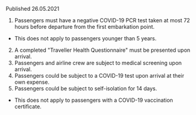 Published 26.05.2021
1. Passengers must have a negative COVID-19 PCR test taken at most 72 hours before departure from the first embarkation point.
- This does not apply to passengers younger than 5 years.
2. A completed "Traveller Health Questionnaire" must be presented upon arrival.
3. Passengers and airline crew are subject to medical screening upon arrival.
4. Passengers could be subject to a COVID-19 test upon arrival at their own expense.
5. Passengers could be subject to self-isolation for 14 days. 
- This does not apply to passengers with a COVID-19 vaccination certificate.

